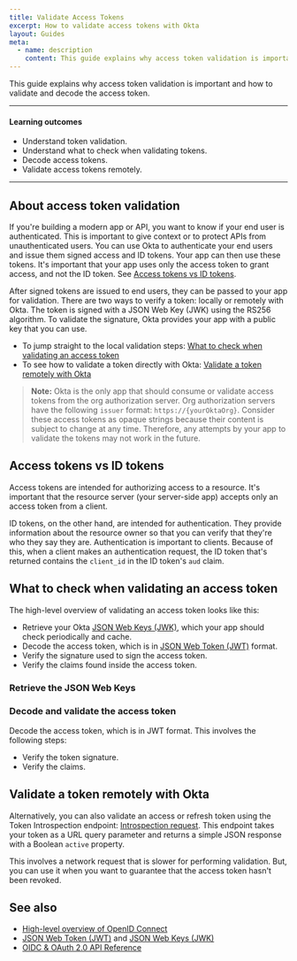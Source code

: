 ```yaml
---
title: Validate Access Tokens
excerpt: How to validate access tokens with Okta
layout: Guides
meta:
  - name: description
    content: This guide explains why access token validation is important and how to validate the access token.
---
```


This guide explains why access token validation is important and how to validate and decode the access token.

---

#### Learning outcomes

* Understand token validation.
* Understand what to check when validating tokens.
* Decode access tokens.
* Validate access tokens remotely.

---

## About access token validation

If you're building a modern app or API, you want to know if your end user is authenticated. This is important to give context or to protect APIs from unauthenticated users. You can use Okta to authenticate your end users and issue them signed access and ID tokens. Your app can then use these tokens. It's important that your app uses only the access token to grant access, and not the ID token. See [Access tokens vs ID tokens](#access-tokens-vs-id-tokens).

After signed tokens are issued to end users, they can be passed to your app for validation. There are two ways to verify a token: locally or remotely with Okta. The token is signed with a JSON Web Key (JWK) using the RS256 algorithm. To validate the signature, Okta provides your app with a public key that you can use.

* To jump straight to the local validation steps: [What to check when validating an access token](#what-to-check-when-validating-an-access-token)
* To see how to validate a token directly with Okta: [Validate a token remotely with Okta](#validate-a-token-remotely-with-okta)

> **Note:** Okta is the only app that should consume or validate access tokens from the org authorization server. Org authorization servers have the following `issuer` format: `https://{yourOktaOrg}`. Consider these access tokens as opaque strings because their content is subject to change at any time. Therefore, any attempts by your app to validate the tokens may not work in the future.

## Access tokens vs ID tokens

Access tokens are intended for authorizing access to a resource. It's important that the resource server (your server-side app) accepts only an access token from a client.

ID tokens, on the other hand, are intended for authentication. They provide information about the resource owner so that you can verify that they're who they say they are. Authentication is important to clients. Because of this, when a client makes an authentication request, the ID token that's returned contains the `client_id` in the ID token's `aud` claim.

## What to check when validating an access token

The high-level overview of validating an access token looks like this:

* Retrieve your Okta [JSON Web Keys (JWK)](https://datatracker.ietf.org/doc/html/rfc7517), which your app should check periodically and cache.
* Decode the access token, which is in [JSON Web Token (JWT)](https://datatracker.ietf.org/doc/html/rfc7519) format.
* Verify the signature used to sign the access token.
* Verify the claims found inside the access token.

### Retrieve the JSON Web Keys

<StackSnippet snippet="retrievekeys" />

### Decode and validate the access token

Decode the access token, which is in JWT format. This involves the following steps:

* Verify the token signature.
* Verify the claims.

<StackSnippet snippet="accesstoken" />

## Validate a token remotely with Okta

Alternatively, you can also validate an access or refresh token using the Token Introspection endpoint: [Introspection request](/docs/reference/api/oidc/#introspect). This endpoint takes your token as a URL query parameter and returns a simple JSON response with a Boolean `active` property.

This involves a network request that is slower for performing validation. But, you can use it when you want to guarantee that the access token hasn't been revoked.

## See also

* [High-level overview of OpenID Connect](/docs/concepts/oauth-openid/#openid-connect)
* [JSON Web Token (JWT)](https://tools.ietf.org/html/rfc7519) and [JSON Web Keys (JWK)](https://tools.ietf.org/html/rfc7517)
* [OIDC & OAuth 2.0 API Reference](/docs/reference/api/oidc/#id-token)
